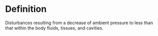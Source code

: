 # Definition

Disturbances resulting from a decrease of ambient pressure to less than
that within the body fluids, tissues, and cavities.
